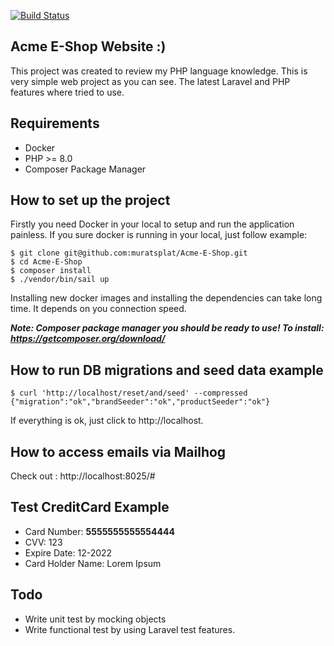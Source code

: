 [![Build Status](https://www.travis-ci.com/muratsplat/Acme-E-Shop.svg?branch=main)](https://www.travis-ci.com/muratsplat/Acme-E-Shop)
## Acme E-Shop Website :)

This project was created to review my PHP language knowledge. 
This is very simple web project as you can see. The latest Laravel and PHP features where tried to use.
## Requirements
* Docker
* PHP >= 8.0
* Composer Package Manager

## How to set up the project
Firstly you need Docker in your local to setup and run the application painless.
If you sure docker is running in your local, just follow example:
```shell
$ git clone git@github.com:muratsplat/Acme-E-Shop.git
$ cd Acme-E-Shop
$ composer install
$ ./vendor/bin/sail up
```
Installing new docker images and installing the dependencies can take long time.
It depends on you connection speed.

***Note: Composer package manager you should be ready to use! To install: https://getcomposer.org/download/*** 


## How to run DB migrations and seed data example
```shell
$ curl 'http://localhost/reset/and/seed' --compressed
{"migration":"ok","brandSeeder":"ok","productSeeder":"ok"}
```
If everything is ok, just click to http://localhost.


## How to access emails via Mailhog
Check out : http://localhost:8025/#


## Test CreditCard Example
* Card Number: **5555555555554444**
* CVV: 123
* Expire Date: 12-2022
* Card Holder Name: Lorem Ipsum

## Todo
* Write unit test by mocking objects
* Write functional test by using Laravel test features.
